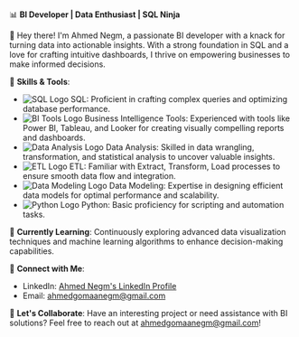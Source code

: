 📊 **BI Developer | Data Enthusiast | SQL Ninja**

👋 Hey there! I'm Ahmed Negm, a passionate BI developer with a knack for turning data into actionable insights. With a strong foundation in SQL and a love for crafting intuitive dashboards, I thrive on empowering businesses to make informed decisions.

🚀 **Skills & Tools**:
- ![SQL Logo](https://img.icons8.com/color/48/000000/sql.png) SQL: Proficient in crafting complex queries and optimizing database performance.
- ![BI Tools Logo](https://img.icons8.com/color/48/000000/data-configuration.png) Business Intelligence Tools: Experienced with tools like Power BI, Tableau, and Looker for creating visually compelling reports and dashboards.
- ![Data Analysis Logo](https://img.icons8.com/color/48/000000/data-analysis.png) Data Analysis: Skilled in data wrangling, transformation, and statistical analysis to uncover valuable insights.
- ![ETL Logo](https://img.icons8.com/color/48/000000/etl-process.png) ETL: Familiar with Extract, Transform, Load processes to ensure smooth data flow and integration.
- ![Data Modeling Logo](https://img.icons8.com/color/48/000000/database-model.png) Data Modeling: Expertise in designing efficient data models for optimal performance and scalability.
- ![Python Logo](https://img.icons8.com/color/48/000000/python.png) Python: Basic proficiency for scripting and automation tasks.

🌱 **Currently Learning**: Continuously exploring advanced data visualization techniques and machine learning algorithms to enhance decision-making capabilities.

🔗 **Connect with Me**:
- LinkedIn: [Ahmed Negm's LinkedIn Profile](https://www.linkedin.com/in/agnegm/)
- Email: [ahmedgomaanegm@gmail.com](mailto:ahmedgomaanegm@gmail.com)

📧 **Let's Collaborate**: Have an interesting project or need assistance with BI solutions? Feel free to reach out at [ahmedgomaanegm@gmail.com](mailto:ahmedgomaanegm@gmail.com)!
